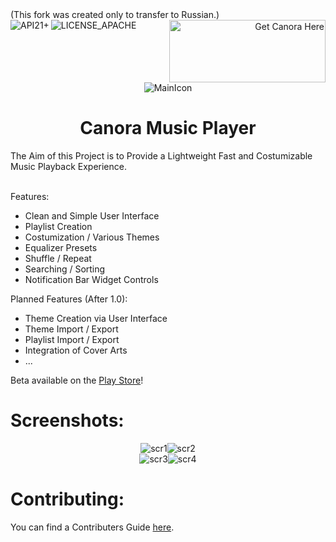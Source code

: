 <h0>
(This fork was created only to transfer to Russian.)
</h0>
<div>
<div align="right">
  <img border="0" alt="API21+" src="https://img.shields.io/badge/API-21%2B-green.svg?style=flat" align="left">
  <img border="0" alt="LICENSE_APACHE" src="https://img.shields.io/badge/license-Apache%202-green.svg" align="left">
  <a href="https://play.google.com/store/apps/details?id=ch.swissproductions.canora">
    <img border="0" alt="Get Canora Here" src="https://play.google.com/intl/en_us/badges/images/generic/en_badge_web_generic.png" width="250" height="100">
  </a>
</div>
<div align="center">
  <img src="https://github.com/ZoidbergZero/Canora-MusicPlayer/blob/master/app/src/main/res/mipmap-xxxhdpi/ic_launcher.png" alt="MainIcon"/>
  <h1>Canora Music Player</h1>
  </div>
  </div>
The Aim of this Project is to Provide a Lightweight Fast and Costumizable Music Playback Experience.<br>
<br>

Features:
* Clean and Simple User Interface
* Playlist Creation
* Costumization / Various Themes
* Equalizer Presets
* Shuffle / Repeat
* Searching / Sorting
* Notification Bar Widget Controls

Planned Features (After 1.0):
* Theme Creation via User Interface
* Theme Import / Export
* Playlist Import / Export
* Integration of Cover Arts
* ...

Beta available on the <a href="https://play.google.com/store/apps/details?id=ch.swissproductions.canora">Play Store</a>! 

<h1>Screenshots:</h1><p align=center><img src="https://github.com/ZoidbergZero/Canora-MusicPlayer/blob/master/.github/Promo/promo1.png" alt="scr1"/><img src="https://github.com/ZoidbergZero/Canora-MusicPlayer/blob/master/.github/Promo/promo2.png" alt="scr2"/><br><img src="https://github.com/ZoidbergZero/Canora-MusicPlayer/blob/master/.github/Promo/promo3.png" alt="scr3"/><img src="https://github.com/ZoidbergZero/Canora-MusicPlayer/blob/master/.github/Promo/promo4.png" alt="scr4"/></p>

<h1>Contributing:</h1>
You can find a Contributers Guide <a href="https://github.com/ZoidbergZero/Canora-MediaPlayer/blob/master/Contributing.md">here</a>.

